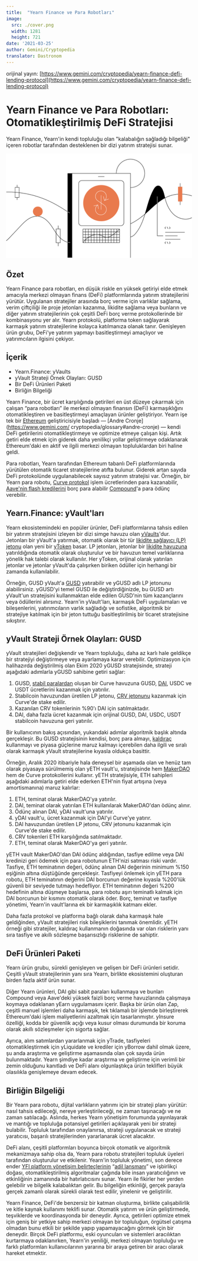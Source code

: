 ```yaml
---
title:  "Yearn Finance ve Para Robotları"
image:
  src: ./cover.png
  width: 1281
  height: 721
date: '2021-03-25'
author: Gemini/Cryptopedia
translator: Dastronom
---
```


orijinal yayın: [https://www.gemini.com/cryptopedia/yearn-finance-defi-lending-protocol](https://www.gemini.com/cryptopedia/yearn-finance-defi-lending-protocol)

# Yearn Finance ve Para Robotları: Otomatikleştirilmiş DeFi Stratejisi

Yearn Finance, Yearn'in kendi topluluğu olan "kalabalığın sağladığı bilgeliği" içeren robotlar tarafından desteklenen bir dizi yatırım stratejisi sunar.

![](image1.png?w=1281&h=721)

## Özet

Yearn Finance para robotları, en düşük riskle en yüksek getiriyi elde etmek amacıyla merkezi olmayan finans (DeFi) platformlarında yatırım stratejilerini yürütür. Uygulanan stratejiler arasında borç verme için varlıklar sağlama, verim çiftçiliği ile proje jetonları kazanma, likidite sağlama veya bunların ve diğer yatırım stratejilerinin çok çeşitli DeFi borç verme protokollerinde bir kombinasyonu yer alır. Yearn protokolü, platforma token sağlayarak karmaşık yatırım stratejilerine kolayca katılmanıza olanak tanır. Genişleyen ürün grubu, DeFi'ye yatırım yapmayı basitleştirmeyi amaçlıyor ve yatırımcıların ilgisini çekiyor.

## İçerik

- Yearn.Finance: yVaults
- yVault Strateji Örnek Olayları: GUSD
- Bir DeFi Ürünleri Paketi
- Birliğin Bilgeliği

Yearn Finance, bir ücret karşılığında getirileri en üst düzeye çıkarmak için çalışan “para robotları” ile merkezi olmayan finansın (DeFi) karmaşıklığını otomatikleştiren ve basitleştirmeyi amaçlayan ürünler geliştiriyor. Yearn işe tek bir [Ethereum](https://www.gemini.com/cryptopedia/ethereum-smart-contracts-tokens-use-cases) geliştiricisiyle başladı — [Andre Cronje](https://www.gemini.com/ cryptopedia/glossary#andre-cronje) — kendi DeFi getirilerini otomatikleştirmeye ve optimize etmeye çalışan kişi. Artık getiri elde etmek için giderek daha yenilikçi yollar geliştirmeye odaklanarak Ethereum'daki en aktif ve ilgili merkezi olmayan topluluklardan biri haline geldi.

Para robotları, Yearn tarafından Ethereum tabanlı DeFi platformlarında yürütülen otomatik ticaret stratejilerine atıfta bulunur. Giderek artan sayıda DeFi protokolünde uygulanabilecek sayısız yatırım stratejisi var. Örneğin, bir Yearn para robotu, [Curve protokol](https://www.gemini.com/cryptopedia/curve-crypto-automated-market-maker) işlem ücretlerinden para kazanabilir, [Aave'nin flash kredilerini]( https://www.gemini.com/cryptopedia/aave-flashloans) borç para alabilir [Compound](https://www.gemini.com/cryptopedia/compound-finance-defi-crypto)'a para ödünç verebilir.

## Yearn.Finance: yVault'ları

Yearn ekosistemindeki en popüler ürünler, DeFi platformlarına tahsis edilen bir yatırım stratejisini izleyen bir dizi simge havuzu olan [yVaults](https://www.gemini.com/cryptopedia/glossary#y-vaults)'dur. Jetonları bir yVault'a yatırmak, otomatik olarak bir tür [likidite sağlayıcı (LP) jetonu](https://www.gemini.com/cryptopedia/liquidity-provider-amm-tokens) olan yeni bir [yToken](https://www.gemini.com/cryptopedia/glossary#y-tokens) basar. LP jetonları, jetonlar bir [likidite havuzuna](https://www.gemini.com/cryptopedia/glossary#liquidity-pool) yatırıldığında otomatik olarak oluşturulur ve bir havuzun temel varlıklarına yönelik hak talebi olarak kullanılır. Her yToken, orijinal olarak yatırılan jetonlar ve jetonlar yVault'da çalışırken biriken ödüller için herhangi bir zamanda kullanılabilir.

Örneğin, GUSD yVault'a [GUSD](https://www.gemini.com/cryptopedia/gusd-gemini-dollar-stablecoin-features) yatırabilir ve yGUSD adlı LP jetonunu alabilirsiniz. yGUSD'yi temel GUSD ile değiştirdiğinizde, bu GUSD artı yVault'un stratejisini kullanmaktan elde edilen GUSD'nin tüm kazançlarını veya ödüllerini alırsınız. Yearn'in yVault'ları, karmaşık DeFi uygulamaları ve bileşenlerini, yatırımcıların varlık sağladığı ve sofistike, algoritmik bir stratejiye katılmak için bir jeton tuttuğu basitleştirilmiş bir ticaret stratejisine sıkıştırır.

## yVault Strateji Örnek Olayları: GUSD

yVault stratejileri değişkendir ve Yearn topluluğu, daha az karlı hale geldikçe bir stratejiyi değiştirmeye veya ayarlamaya karar verebilir. Optimizasyon için halihazırda değiştirilmiş olan Ekim 2020 yGUSD stratejisinde, strateji aşağıdaki adımlarla yGUSD sahibine getiri sağlar:

1. GUSD, [stabil paralardan](https://www.gemini.com/cryptopedia/what-are-stablecoins-how-do-they-work) oluşan bir Curve havuzuna GUSD, [DAI](https://www.gemini.com/cryptopedia/dai-stablecoin-what-is-dai-token), USDC ve USDT ücretlerini kazanmak için yatırılır.
2. Stabilcoin havuzundan üretilen LP jetonu, [CRV jetonunu](https://www.gemini.com/cryptopedia/glossary#crv-token) kazanmak için Curve'de stake edilir.
3. Kazanılan CRV tokenlerinin %90'ı DAI için satılmaktadır.
4. DAI, daha fazla ücret kazanmak için orijinal GUSD, DAI, USDC, USDT stabilcoin havuzuna geri yatırılır.

Bir kullanıcının bakış açısından, yukarıdaki adımlar algoritmik başlık altında gerçekleşir. Bu GUSD stratejisinin kendisi, borç para almayı, [kaldıraç](https://www.gemini.com/cryptopedia/glossary#leverage) kullanmayı ve piyasa güçlerine maruz kalmayı içerebilen daha ilgili ve sıralı olarak karmaşık yVault stratejilerine kıyasla oldukça basittir.

Örneğin, Aralık 2020 itibariyle hala deneysel bir aşamada olan ve henüz tam olarak piyasaya sürülmemiş olan yETH vault'u, stratejisinde hem [MakerDAO](https://www.gemini.com/cryptopedia/makerdao-defi-mkr-dai-coins) hem de Curve protokollerini kullanır. yETH stratejisiyle, ETH sahipleri aşağıdaki adımlarla getiri elde ederken ETH'nin fiyat artışına (veya amortismanına) maruz kalırlar:

1. ETH, teminat olarak MakerDAO'ya yatırılır.
2. DAI, teminat olarak yatırılan ETH kullanılarak MakerDAO'dan ödünç alınır.
3. Ödünç alınan DAI, yDAI vault'una yatırılır.
4. yDAI vault'u, ücret kazanmak için DAI'yi Curve'ye yatırır.
5. DAI havuzundan üretilen LP jetonu, CRV jetonunu kazanmak için Curve'de stake edilir.
6. CRV tokenleri ETH karşılığında satılmaktadır.
7. ETH, teminat olarak MakerDAO'ya geri yatırılır.

yETH vault MakerDAO'dan DAI ödünç aldığından, tasfiye edilme veya DAI kredinizi geri ödemek için para robotunun ETH'nizi satması riski vardır. Tasfiye, ETH teminatının değeri, ödünç alınan DAI değerinin minimum %150 eşiğinin altına düştüğünde gerçekleşir. Tasfiyeyi önlemek için yETH para robotu, ETH teminatının değerini DAI borcunun değerine kıyasla %200'lük güvenli bir seviyede tutmayı hedefliyor. ETH teminatının değeri %200 hedefinin altına düşmeye başlarsa, para robotu aşırı teminatlı kalmak için DAI borcunun bir kısmını otomatik olarak öder. Borç, teminat ve tasfiye yönetimi, Yearn'in vault'larına ek bir karmaşıklık katmanı ekler. 

Daha fazla protokol ve platforma bağlı olarak daha karmaşık hale geldiğinden, yVault stratejileri risk bileşiklerini tanımak önemlidir. yETH örneği gibi stratejiler, kaldıraç kullanmanın doğasında var olan risklerin yanı sıra tasfiye ve akıllı sözleşme başarısızlığı risklerine de sahiptir.

## DeFi Ürünleri Paketi

Yearn ürün grubu, sürekli genişleyen ve gelişen bir DeFi ürünleri setidir. Çeşitli yVault stratejilerinin yanı sıra Yearn, birlikte ekosistemini oluşturan birden fazla aktif ürün sunar.

Diğer Yearn ürünleri, DAI gibi sabit paraları kullanmaya ve bunları Compound veya Aave'deki yüksek faizli borç verme havuzlarında çalışmaya koymaya odaklanan yEarn uygulamasını içerir. Başka bir ürün olan Zap, çeşitli manuel işlemleri daha karmaşık, tek tıklamalı bir işlemde birleştirerek Ethereum'daki işlem maliyetlerini azaltmak için tasarlanmıştır. yInsure özelliği, kodda bir güvenlik açığı veya kusur olması durumunda bir koruma olarak akıllı sözleşmeler için sigorta sağlar.

Ayrıca, alım satımlardan yararlanmak için yTrade, tasfiyeleri otomatikleştirmek için yLiquidate ve krediler için yBorrow dahil olmak üzere, şu anda araştırma ve geliştirme aşamasında olan çok sayıda ürün bulunmaktadır. Yearn şimdiye kadar araştırma ve geliştirme için verimli bir zemin olduğunu kanıtladı ve DeFi alanı olgunlaştıkça ürün teklifleri büyük olasılıkla genişlemeye devam edecek.

## Birliğin Bilgeliği

Bir Yearn para robotu, dijital varlıkların yatırımı için bir strateji planı yürütür: nasıl tahsis edileceği, nereye yerleştirileceği, ne zaman taşınacağı ve ne zaman satılacağı. Aslında, herkes Yearn yönetişim forumunda yayınlayarak ve mantığı ve topluluğa potansiyel getirileri açıklayarak yeni bir strateji bulabilir. Topluluk tarafından onaylanırsa, strateji uygulanacak ve strateji yaratıcısı, başarılı stratejilerinden yararlanarak ücret alacaktır.

DeFi alanı, çeşitli platformları boyunca birçok otomatik ve algoritmik mekanizmaya sahip olsa da, Yearn para robotu stratejileri topluluk üyeleri tarafından oluşturulur ve etkilenir. Yearn'in topluluk yönetimi, son derece ender [YFI platform yönetişim belirteçlerinin](https://www.gemini.com/cryptopedia/glossary#yfi-token) “[adil lansmanı](https://www.gemini.com/cryptopedia/what-is-yearn-finance-yfi-coin-yearnfinance)” ve işbirlikçi doğası, otomatikleştirilmiş algoritmalar çağında bile insan yaratıcılığının ve etkinliğinin zamanında bir hatırlatıcısını sunar. Yearn ile fikirler her yerden gelebilir ve bilgelik kalabalıktan gelir. Bu bilgeliğin etkinliği, gerçek parayla gerçek zamanlı olarak sürekli olarak test edilir, yinelenir ve geliştirilir.

Yearn Finance, DeFi'de benzersiz bir katman oluşturma, birlikte çalışabilirlik ve kitle kaynak kullanımı teklifi sunar. Otomatik yatırım ve ürün geliştirmede, teşviklerde ve koordinasyonda bir deneydir. Ayrıca, getirileri optimize etmek için geniş bir yetkiye sahip merkezi olmayan bir topluluğun, örgütsel çatışma olmadan bunu etkili bir şekilde yapıp yapamayacağını görmek için bir deneydir. Birçok DeFi platformu, eski oyuncuları ve sistemleri aracılıktan kurtarmaya odaklanırken, Yearn'in yeniliği, merkezi olmayan topluluğu ve farklı platformları kullanıcılarının yararına bir araya getiren bir aracı olarak hareket etmektir.
